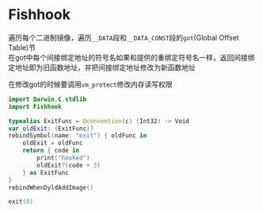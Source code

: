 # Fishhook

遍历每个二进制镜像，遍历`__DATA`段和`__DATA_CONST`段的`got`(Global Offset Table)节  
在got中每个间接绑定地址的符号名如果和提供的重绑定符号名一样，返回间接绑定地址即为旧函数地址，并把间接绑定地址修改为新函数地址

在修改got的时候要调用`vm_protect`修改内存读写权限

```swift
import Darwin.C.stdlib
import Fishhook

typealias ExitFunc = @convention(c) (Int32) -> Void
var oldExit: (ExitFunc)?
rebindSymbol(name: "exit") { oldFunc in
    oldExit = oldFunc
    return { code in
        print("hooked")
        oldExit?(code + 3)
    } as ExitFunc
}
rebindWhenDyldAddImage()

exit(0)
```
